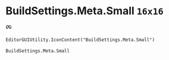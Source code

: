 # BuildSettings.Meta.Small `16x16`
<img src="/img/BuildSettings.Meta.Small.png" width=16 height=16>

``` CSharp
EditorGUIUtility.IconContent("BuildSettings.Meta.Small")
```
```
BuildSettings.Meta.Small
```
